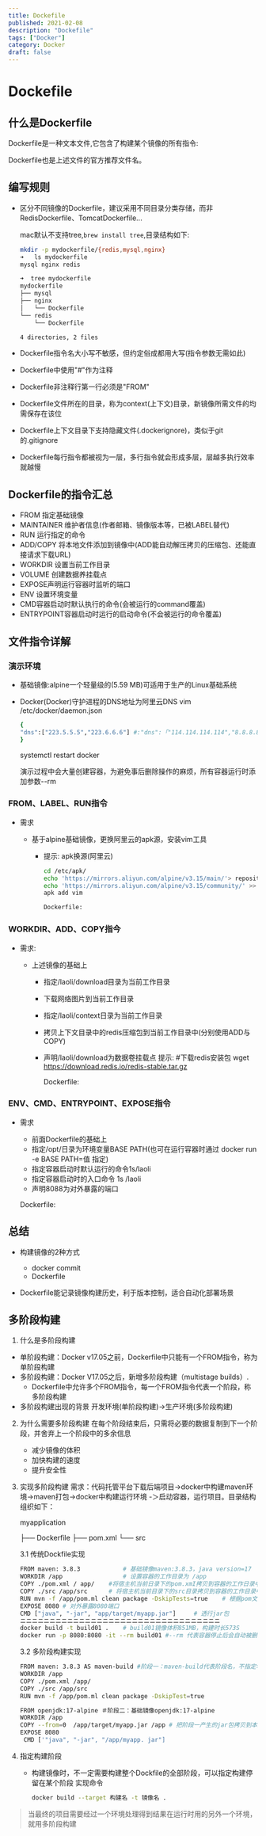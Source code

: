 ```yaml
---
title: Dockefile
published: 2021-02-08
description: "Dockefile"
tags: ["Docker"]
category: Docker
draft: false
---
```


# Dockefile

## 什么是Dockerfile

Dockerfile是一种文本文件,它包含了构建某个镜像的所有指令:

Dockerfile也是上述文件的官方推荐文件名。

## 编写规则

- 区分不同镜像的Dockerfile，建议采用不同目录分类存储，而非RedisDockerfile、TomcatDockerfile...

  mac默认不支持tree,`brew install tree`,目录结构如下:

  ```bash
  mkdir -p mydockerfile/{redis,mysql,nginx}
  ➜   ls mydockerfile
  mysql nginx redis
  
  ➜  tree mydockerfile
  mydockerfile
  ├── mysql
  ├── nginx
  │   └── Dockerfile
  └── redis
      └── Dockerfile
  
  4 directories, 2 files
  ```

- Dockerfile指令名大小写不敏感，但约定俗成都用大写(指令参数无需如此)

- Dockerfile中使用"#"作为注释

- Dockerfile非注释行第一行必须是"FROM"

- Dockerfile文件所在的目录，称为context(上下文)目录，新镜像所需文件的均需保存在该位

- Dockerfile上下文目录下支持隐藏文件(.dockerignore)，类似于git的.gitignore

- Dockerfile每行指令都被视为一层，多行指令就会形成多层，层越多执行效率就越慢

## Dockerfile的指令汇总

- FROM 指定基础镜像
- MAINTAINER 维护者信息(作者邮箱、镜像版本等，已被LABEL替代)
- RUN 运行指定的命令
- ADD/COPY 将本地文件添加到镜像中(ADD能自动解压拷贝的压缩包、还能直接请求下载URL)
- WORKDIR 设置当前工作目录
- VOLUME 创建数据养挂载点
- EXPOSE声明运行容器时监听的端口
- ENV 设置环境变量
- CMD容器启动时默认执行的命令(会被运行的command覆盖)
- ENTRYPOINT容器启动时运行的启动命令(不会被运行的命令覆盖)

## 文件指令详解

### 演示环境

- 基础镜像:alpine一个轻量级的(5.59 MB)可适用于生产的Linux基础系统

- Docker(Docker)守护进程的DNS地址为阿里云DNS
  vim /etc/docker/daemon.json

  ```bash
  {
  "dns":["223.5.5.5","223.6.6.6"] #:"dns":「"114.114.114.114","8.8.8.8"]
  }
  ```

  systemctl restart docker

  演示过程中会大量创建容器，为避免事后删除操作的麻烦，所有容器运行时添加参数--rm

### FROM、LABEL、RUN指令

- 需求

  - 基于alpine基础镜像，更换阿里云的apk源，安装vim工具

    - 提示: apk换源(阿里云)

      ```bash
      cd /etc/apk/
      echo 'https://mirrors.aliyun.com/alpine/v3.15/main/'> repositories
      echo 'https://mirrors.aliyun.com/alpine/v3.15/community/' >> repositories apk update
      apk add vim
      
      Dockerfile:
      ```

### WORKDIR、ADD、COPY指今

- 需求:

  - 上述镜像的基础上

    - 指定/laoli/download目录为当前工作目录

    - 下载网络图片到当前工作目录

    - 指定/laoli/context日录为当前工作目录

    - 拷贝上下文目录中的redis压缩包到当前工作目录中(分别使用ADD与COPY)

    - 声明/laoli/download为数据卷挂载点
      提示:
      #下载redis安装包
      wget https://download.redis.io/redis-stable.tar.gz

      Dockerfile:

### ENV、CMD、ENTRYPOINT、EXPOSE指令

- 需求

  - 前面Dockerfile的基础上
  - 指定/opt/日录为环境变量BASE PATH(也可在运行容器时通过 docker run -e BASE PATH=值 指定)
  - 指定容器启动时默认运行的命令1s/laoli
  - 指定容器启动时的入口命令 1s /laoli
  - 声明8088为对外暴露的端口

  Dockerfile:

## 总结

- 构建镜像的2种方式
  - docker commit
  - Dockerfile

- Dockerfile能记录镜像构建历史，利于版本控制，适合自动化部署场景

## 多阶段构建

1. 什么是多阶段构建

- 单阶段构建：Docker v17.05之前，Dockerfile中只能有一个FROM指令，称为单阶段构建
- 多阶段构建：Docker V17.05之后，新增多阶段构建（multistage builds）.
  - Dockerfile中允许多个FROM指令，每一个FROM指令代表一个阶段，称多阶段构建
- 多阶段构建出现的背景
  开发环境(单阶段构建)->生产环境(多阶段构建)

2. 为什么需要多阶段构建
   在每个阶段结束后，只需将必要的数据复制到下一个阶段，并舍弃上一个阶段中的多余信息

   - 减少镜像的体积
   - 加快构建的速度
   - 提升安全性

3. 实现多阶段构建
   需求：代码托管平台下载后端项目->docker中构建maven环境->maven打包->docker中构建运行环境
   -＞启动容器，运行项目。目录结构组织如下：

   myapplication

   ├── Dockerfile
   ├── pom.xml
   └── src

   3.1 传统Dockfile实现

   ```bash
   FROM maven: 3.8.3	 		# 基础镜像maven:3.8.3，java version=17
   WORKDIR /app     			# 设置容器的工作目录为 /app
   COPY ./pom.xml / app/  	#将宿主机当前日录下的pom.xmI拷贝到容器的工作日录中
   COPY ./src /app/src	 	# 将宿主机当前目录下的src目录拷贝到容器的工作目录中
   RUN mvn -f /app/pom.ml clean package -DskipTests=true	# 根据pom文件执行maven清理和打包命令（跳过测试）
   EXPOSE 8080 # 对外暴露8080端口
   CMD ["java", "-jar", "app/target/myapp.jar"]		# 透行jar包
   ニニニニニニニニニニニニニニニニニニニニニニニニニニニニニニニニニニ
   docker build -t build01 .	# build01镜像体积851MB，构建时长573S
   docker run -p 8080:8080 -it --rm build01	#--rm 代表容器停止后会自动被删
   ```

   3.2 多阶段构建实现

   ```bash
   FROM maven: 3.8.3 AS maven-build #阶段一：maven-build代表阶段名，不指定名字也可按序号引用,默认是0,from=0
   WORKDIR /app
   COPY ./pom.xml /app/
   COPY ./src /app/src
   RUN mvn -f /app/pom.ml clean package -DskipTest=true
   
   FROM openjdk:17-alpine ＃阶段二：基础镜像openjdk:17-alpine
   WORKDIR /app
   COPY --from=0  /app/target/myapp.jar /app # 把阶段一产生的jar包拷贝到本阶段/app目录中
   EXPOSE 8080
    CMD ['"java", "-jar", "/app/myapp. jar"]
   ```

4. 指定构建阶段

   - 构建镜像时，不一定需要构建整个Dockfile的全部阶段，可以指定构建停留在某个阶段
     实现命令

     ```bash
     docker build --target 构建名 -t 镜像名 .
     ```

> 当最终的项目需要经过一个环境处理得到结果在运行时用的另外一个环境，就用多阶段构建